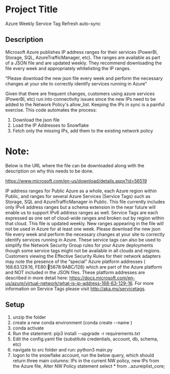 # Project Title
Azure Weekly Service Tag Refresh auto-sync 

## Description
Microsoft Azure publishes IP address ranges for their services (PowerBI, Storage, SQL, AzureTrafficManager, etc). The ranges are available as part of a JSON file and are updated weekly. They recommend downloading the file every week and appropriately whitelisting the IP ranges.

   "Please download the new json file every week and perform the necessary changes at your site to correctly identify services running in Azure"

Given that there are frequent changes, customers using azure services (PowerBI, etc) run into connectivity issues since the new IPs need to be added to the Network Policy's allow_list. Keeping the IPs in sync is a painful exercise. This code automates the process:

   1. Download the json file 
   2. Load the IP Addresses to Snowflake
   3. Fetch only the missing IPs, add them to the existing network policy 


# Note: 
Below is the URL where the file can be downloaded along with the description on why this needs to be done. 

https://www.microsoft.com/en-us/download/details.aspx?id=56519

 IP address ranges for Public Azure as a whole, each Azure region within Public, and ranges for several Azure Services (Service Tags) such as Storage, SQL and AzureTrafficManager in Public. This file currently includes only IPv4 address ranges but a schema extension in the near future will enable us to support IPv6 address ranges as well. Service Tags are each expressed as one set of cloud-wide ranges and broken out by region within that cloud. This file is updated weekly. New ranges appearing in the file will not be used in Azure for at least one week. Please download the new json file every week and perform the necessary changes at your site to correctly identify services running in Azure. These service tags can also be used to simplify the Network Security Group rules for your Azure deployments though some service tags might not be available in all clouds and regions. Customers viewing the Effective Security Rules for their network adapters may note the presence of the “special” Azure platform addresses ( 168.63.129.16, FE80::1234:5678:9ABC/128) which are part of the Azure platform and NOT included in the JSON files. These platform addresses are described in more detail here: https://docs.microsoft.com/en-us/azure/virtual-network/what-is-ip-address-168-63-129-16. For more information on Service Tags please visit http://aka.ms/servicetags.


## Setup

1. unzip the folder
2. create a new conda environment (conda create --name <new env>)
3. conda activate <new env>
4. Run the statement: pip3 install --upgrade -r requirements.txt
5. Edit the config.yaml file (substitute credentials, account, db, schema, etc)
6. navigate to src folder and run: python3 main.py 
7. logon to the snowflake account, run the below query, which should return three main columns: IPs in the current NW policy, new IPs from the Azure file, Alter NW Policy statement
    select * 
      from <db>.<schema>.azureiplist_core;

